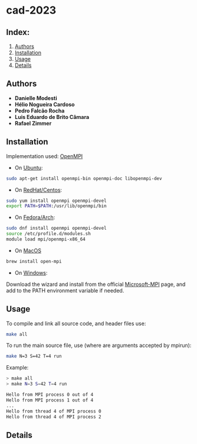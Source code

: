 # cad-2023

## Index:
1. [Authors](https://github.com/rzimmerdev/cad-2023/tree/main#authors)
2. [Installation](https://github.com/rzimmerdev/cad-2023/tree/main#installation)
3. [Usage](https://github.com/rzimmerdev/cad-2023/tree/main#usage)
4. [Details](https://github.com/rzimmerdev/cad-2023/tree/main#details)

## Authors

* __Danielle Modesti__
* __Hélio Nogueira Cardoso__
* __Pedro Falcão Rocha__
* __Luis Eduardo de Brito Câmara__
* __Rafael Zimmer__

## Installation

Implementation used: [OpenMPI](https://www.open-mpi.org/software/ompi/v5.0/)

* On [Ubuntu](https://packages.ubuntu.com/search?keywords=openmpi):

```bash
sudo apt-get install openmpi-bin openmpi-doc libopenmpi-dev
```

* On [RedHat/Centos](https://linuxdesktops.soton.ac.uk/openmpi.html):

```bash
sudo yum install openmpi openmpi-devel
export PATH=$PATH:/usr/lib/openmpi/bin
```

* On [Fedora/Arch](https://archlinux.org/packages/extra/x86_64/openmpi/):

```bash
sudo dnf install openmpi openmpi-devel
source /etc/profile.d/modules.sh
module load mpi/openmpi-x86_64
```

* On [MacOS](https://formulae.brew.sh/formula/open-mpi)

```bash
brew install open-mpi
```

* On [Windows](https://learn.microsoft.com/en-us/message-passing-interface/microsoft-mpi):

Download the wizard and install from the official [Microsoft-MPI](https://learn.microsoft.com/en-us/message-passing-interface/microsoft-mpi) page, and add to the PATH environment variable if needed. 

## Usage

To compile and link all source code, and header files use:
```bash
make all
```

To run the main source file, use (where _<args>_ are arguments accepted by mpirun):
```bash
make N=3 S=42 T=4 run
```

Example:

```bash
> make all
> make N=3 S=42 T=4 run

Hello from MPI process 0 out of 4
Hello from MPI process 1 out of 4
...
Hello from thread 4 of MPI process 0
Hello from thread 4 of MPI process 2
```

## Details
